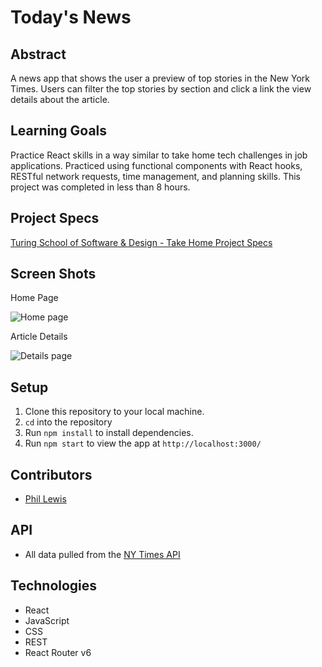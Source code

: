 # Today's News

## Abstract
A news app that shows the user a preview of top stories in the New York Times. Users can filter the top stories by section and click a link the view details about the article.

## Learning Goals
Practice React skills in a way similar to take home tech challenges in job applications. Practiced using functional components with React hooks, RESTful network requests, time management, and planning skills. This project was completed in less than 8 hours.

## Project Specs
[Turing School of Software & Design - Take Home Project Specs](https://mod4.turing.edu/projects/take_home/)

## Screen Shots

Home Page

![Home page](https://media.giphy.com/media/ZAe7M28LQQ2zDEKgrT/giphy.gif)

Article Details

![Details page](https://media.giphy.com/media/UmqKnrFDAET7nFg7yO/giphy.gif)

## Setup
1. Clone this repository to your local machine.
2. `cd` into the repository
3. Run `npm install` to install dependencies.
4. Run `npm start` to view the app at `http://localhost:3000/`

## Contributors
- [Phil Lewis](https://www.linkedin.com/in/philambroselewis/)

## API
- All data pulled from the [NY Times API](https://developer.nytimes.com/)

## Technologies
- React
- JavaScript
- CSS
- REST
- React Router v6